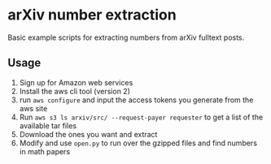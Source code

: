 arXiv number extraction
=======================

Basic example scripts for extracting numbers from arXiv fulltext posts.

Usage
-----


1. Sign up for Amazon web services
2. Install the aws cli tool (version 2)
3. run `aws configure` and input the access tokens you generate from the aws site
4. Run `aws s3 ls arxiv/src/ --request-payer requester` to get a list of the available tar files
5. Download the ones you want and extract
6. Modify and use `open.py` to run over the gzipped files and find numbers in math papers
